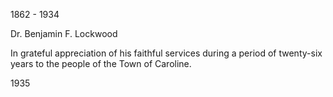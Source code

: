 ---
---
1862 - 1934

Dr. Benjamin F. Lockwood

In grateful appreciation of his faithful services during a period of twenty-six years to the people of the Town of Caroline.

1935
